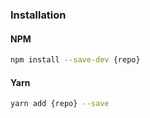 ### Installation

#### NPM

```bash
npm install --save-dev {repo}
```

#### Yarn

```bash
yarn add {repo} --save
```
